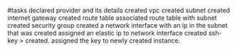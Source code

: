 #tasks
declared provider and its details
created vpc
created subnet
created internet gateway
created route table
associated route table with subnet
created security group
created a network interface with an ip in the subnet that was created
assigned an elastic ip to  network interface created
ssh-key > created.
assigned the key to newly created instance.
